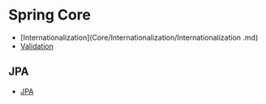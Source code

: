 # Spring Core

*  [Internationalization](Core/Internationalization/Internationalization .md)
*  [Validation](Core/Validation/Validation.md)



## JPA

* [JPA](JPA/README.md)



